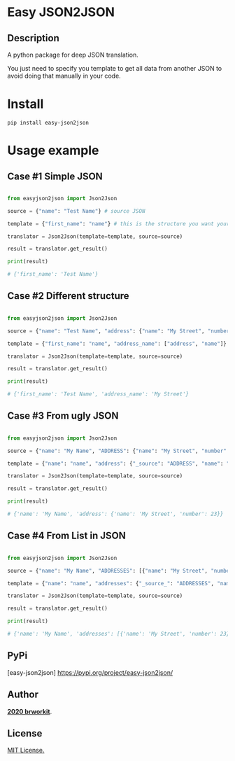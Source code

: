 # Easy JSON2JSON
    
## Description
A python package for deep JSON translation.

You just need to specify you template to get all data from another JSON to avoid doing that manually in your code.

# Install 
    pip install easy-json2json

# Usage example 

## Case #1 Simple JSON
```python

from easyjson2json import Json2Json

source = {"name": "Test Name"} # source JSON

template = {"first_name": "name"} # this is the structure you want your new JSON be 

translator = Json2Json(template=template, source=source)

result = translator.get_result()       

print(result)

# {'first_name': 'Test Name'}

```

## Case #2 Different structure
```python

from easyjson2json import Json2Json

source = {"name": "Test Name", "address": {"name": "My Street", "number": 23}} # when is not a plain JSON

template = {"first_name": "name", "address_name": ["address", "name"]} # you don't want all that structure 

translator = Json2Json(template=template, source=source)

result = translator.get_result()       

print(result)

# {'first_name': 'Test Name', 'address_name': 'My Street'}

```

## Case #3 From ugly JSON
```python

from easyjson2json import Json2Json

source = {"name": "My Name", "ADDRESS": {"name": "My Street", "number": 23}} # ugly JSON happens 

template = {"name": "name", "address": {"_source": "ADDRESS", "name": "name", "number": "number"}} # you want beautiful JSON

translator = Json2Json(template=template, source=source)

result = translator.get_result()       

print(result)

# {'name': 'My Name', 'address': {'name': 'My Street', 'number': 23}}
```

## Case #4 From List in JSON
```python

from easyjson2json import Json2Json

source = {"name": "My Name", "ADDRESSES": [{"name": "My Street", "number": 23}]} # when you have a list

template = {"name": "name", "addresses": {"_source_": "ADDRESSES", "name": "name", "number": "number"}} # then you get that list beautifuly

translator = Json2Json(template=template, source=source)

result = translator.get_result()       

print(result)

# {'name': 'My Name', 'addresses': [{'name': 'My Street', 'number': 23}]}

```

## PyPi
[easy-json2json] https://pypi.org/project/easy-json2json/

## Author

[**2020 brworkit**](https://github.com/brworkit).

## License
[MIT License.](https://opensource.org/licenses/MIT)    
